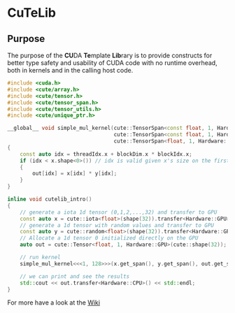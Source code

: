 # CuTeLib

## Purpose

The purpose of the **CU**DA **Te**mplate **Lib**rary is to provide constructs for better type safety and usability of CUDA code with no runtime overhead, both in kernels and in the calling host code.

```cpp
#include <cuda.h>
#include <cute/array.h>
#include <cute/tensor.h>
#include <cute/tensor_span.h>
#include <cute/tensor_utils.h>
#include <cute/unique_ptr.h>

__global__ void simple_mul_kernel(cute::TensorSpan<const float, 1, Hardware::GPU> x,
                                  cute::TensorSpan<const float, 1, Hardware::GPU> y,
                                  cute::TensorSpan<float, 1, Hardware::GPU> out)
{
    const auto idx = threadIdx.x + blockDim.x * blockIdx.x;
    if (idx < x.shape<0>()) // idx is valid given x's size on the first dimension
    {
        out[idx] = x[idx] * y[idx];
    }
}

inline void cutelib_intro()
{
    // generate a iota 1d tensor (0,1,2,...,32) and transfer to GPU
    const auto x = cute::iota<float>(shape(32)).transfer<Hardware::GPU>();
    // generate a 1d tensor with random values and transfer to GPU
    const auto y = cute::random<float>(shape(32)).transfer<Hardware::GPU>();
    // Allocate a 1d tensor 0 initialized directly on the GPU
    auto out = cute::Tensor<float, 1, Hardware::GPU>(cute::shape(32));

    // run kernel
    simple_mul_kernel<<<1, 128>>>(x.get_span(), y.get_span(), out.get_span());

    // we can print and see the results
    std::cout << out.transfer<Hardware::CPU>() << std::endl;
}
```

For more have a look at the [Wiki](https://github.com/Awia00/CuTeLib/wiki)
